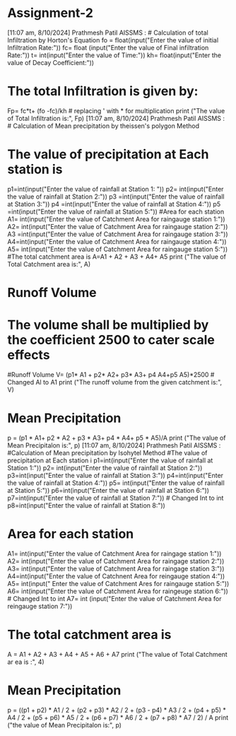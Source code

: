 # Assignment-2
[11:07 am, 8/10/2024] Prathmesh Patil AISSMS : # Calculation of total Infiltration by Horton's Equation
fo = float(input("Enter the value of initial Infiltration Rate:"))
fc= float (input("Enter the value of Final infiltration Rate:"))
t= int(input("Enter the value of Time:"))
kh= float(input("Enter the value of Decay Coefficient:"))
# The total Infiltration is given by:
Fp=  fc*t+ (fo -fc)/kh # replacing ' with * for multiplication
print ("The value of Total Infiltration is:", Fp)
[11:07 am, 8/10/2024] Prathmesh Patil AISSMS : # Calculation of Mean precipitation by theissen's polygon Method
# The value of precipitation at Each station is
p1=int(input("Enter the value of rainfall at Station 1: "))
p2= int(input("Enter the value of rainfall at Station 2:"))
p3 =int(input("Enter the value of rainfall at Station 3:"))
p4 =int(input("Enter the value of rainfall at Station 4:"))
p5 =int(input("Enter the value of rainfall at Station 5:"))
#Area for each station
A1= int(input("Enter the value of Catchment Area for raingauge station 1:"))
A2= int(input("Enter the value of Catchment Area for raingauge station 2:"))
A3 =int(input("Enter the value of Catchment Area for raingauge station 3:"))
A4=int(input("Enter the value of Catchment Area for raingauge station 4:"))
A5= int(input("Enter the value of Catchment Area for raingauge station 5:"))
#The total catchment area is
A=A1 + A2 + A3 + A4+ A5
print ("The value of Total Catchment area is:", A)
# Runoff Volume
# The volume shall be multiplied by the coefficient 2500 to cater scale effects
#Runoff Volume
V= (p1* A1 + p2* A2+ p3* A3+ p4 A4+p5 A5)*2500 # Changed Al to A1
print ("The runoff volume from the given catchment is:", V)
# Mean Precipitation
p = (p1 * A1+ p2 * A2 + p3 * A3+ p4 * A4+ p5 * A5)/A
print ("The value of Mean Precipitalon is:", p)
[11:07 am, 8/10/2024] Prathmesh Patil AISSMS : #Calculation of Mean precipitation by Isohytel Method
#The value of precipitation at Each station i
p1=int(input("Enter the value of rainfall at Station 1:"))
p2= int(input("Enter the value of rainfall at Station 2:"))
p3=int(input("Enter the value of rainfall at Station 3:"))
p4=int(input("Enter the value of rainfall at Station 4:"))
p5= int(input("Enter the value of rainfall at Station 5:"))
p6=int(input("Enter the value of rainfall at Station 6:"))
p7=int(input("Enter the value of rainfall at Station 7:")) # Changed Int to int
p8=int(input("Enter the value of rainfall at Station 8:"))
# Area for each station
A1= int(input("Enter the value of Catchment Area for raingage station 1:"))
A2= int(input("Enter the value of Catchment Area for raingage station 2:"))
A3= int(input("Enter the value of Catchment Area for raingage station 3:"))
A4=int(input("Enter the value of Catchnent Area for reingauge station 4:"))
A5= int(input(" Enter the value of Catchment Ares for raingauge station 5:"))
A6= int(input("Enter the value of Catchment Area for raingeuge station 6:")) # Changed Int to int
A7= int (input("Enter the value of Catchment Area for reingauge station 7:"))
# The total catchment area is
A = A1 + A2 + A3 + A4 + A5 + A6 + A7
print ("The value of Total Catchment ar ea is :", 4)
# Mean Precipitation
p = ((p1 + p2) * A1 / 2 + (p2 + p3) * A2 / 2 + (p3 - p4) * A3 / 2 + (p4 + p5) * A4 / 2 + (p5 + p6) * A5 / 2 + (p6 + p7) * A6 / 2 + (p7 + p8) * A7 / 2) / A
print ("the value of Mean Precipitalon is:", p)
